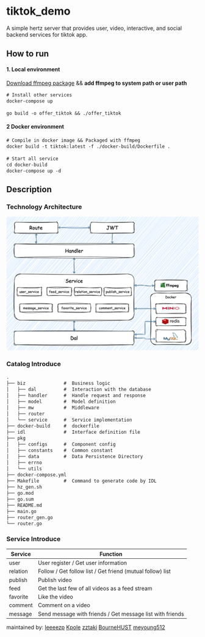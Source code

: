 # tiktok_demo
 A simple hertz server that provides user, video, interactive, and social backend services for tiktok app.
## How to run

#### 1. Local environment

[Download ffmpeg package](https://ffmpeg.org/download.html) && **add ffmpeg to system path or user path**
```shell
# Install other services
docker-compose up

go build -o offer_tiktok && ./offer_tiktok
```

#### 2 Docker environment
```shell
# Compile in docker image && Packaged with ffmpeg
docker build -t tiktok:latest -f ./docker-build/Dockerfile .

# Start all service
cd docker-build 
docker-compose up -d
```

## Description
### Technology Architecture

![arch image](static/architecture.png)

### Catalog Introduce
```shell
.
├── biz              #  Business logic
│   ├── dal          #  Interaction with the database                             
│   ├── handler      #  Handle request and response
│   ├── model        #  Model definition
│   ├── mw           #  Middleware
│   ├── router       
│   └── service      #  Service implementation
├── docker-build     #  dockerfile 
├── idl              #  Interface definition file
├── pkg 
│   ├── configs      #  Component config
│   ├── constants    #  Common constant
│   ├── data         #  Data Persistence Directory
│   ├── errno        
│   └── utils        
├── docker-compose.yml 
├── Makefile         #  Command to generate code by IDL 
├── hz_gen.sh
├── go.mod
├── go.sum
├── README.md
├── main.go
├── router_gen.go
└── router.go
```

### Service Introduce

| Service  | Function                                                   |
|----------|------------------------------------------------------------|
| user     | User register / Get user information                       |
| relation | Follow / Get follow list / Get friend (mutual follow) list |
| publish  | Publish video                                              |
| feed     | Get the last few of all videos as a feed stream            |
| favorite | Like the video                                             |
| comment  | Comment on a video                                         |
| message  | Send message with friends / Get message list with friends  |

maintained by: [leeeezp](https://github.com/leeeezp) [Kpole](https://github.com/Kpole) [zztaki](https://github.com/zztaki) [BourneHUST](https://github.com/BourneHUST) [meyoung512](https://github.com/meyoung512)